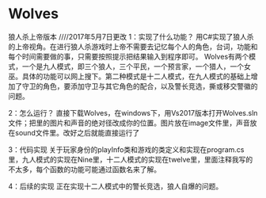 # Wolves
狼人杀上帝版本
////2017年5月7日更改
1：实现了什么功能？
用C#实现了狼人杀的上帝视角。在进行狼人杀游戏时上帝不需要去记忆每个人的角色，台词，功能和每个时间需要做的事，只需要按照提示把结果输入到程序即可。
Wolves有两个模式，一个是九人模式，即三个狼人，三个平民，一个预言家，一个猎人，一个女巫。具体的功能可以网上搜下。第二种模式是十二人模式，在九人模式的基础上增加了守卫的角色，要添加守卫与其它角色的配合，以及警长竞选，撕或移交警徽的问题。

2：怎么运行？
直接下载Wolves，在windows下，用Vs2017版本打开Wolves.sln文件；把里的图片和声音的绝对径改成你的位置。图片放在image文件里，声音放在sound文件里。改好之后就能直接运行了

3：代码实现
关于玩家身份的playInfo类和游戏的类定义和实现在program.cs里，九人模式的实现在Nine里，十二人模式的实现在twelve里，里面注释我写的不太多，每个函数的功能可能通过函数名来了解。

4：后续的实现
正在实现十二人模式中的警长竞选，狼人自爆的问题。
